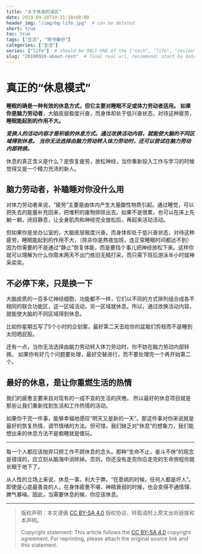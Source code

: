```yaml
---
title: "关于休息的误区"
date: 2019-09-28T19:31:18+08:00
header_img: "/img/bg-life.jpg"  # can be deleted
short: true
toc: true
tags: ["生活", "简书备份"]
categories: ["生活"]
series: ["life"]  # should be ONLY ONE of the ["tech", "life", "review"]
slug: "20190928-about-rest"  # final real url, recommend: start by date, follow lower case words with hyphen splitter. E.g., `20230316-text-title`
---
```


# 真正的“休息模式”

**睡眠的确是一种有效的休息方式，但它主要对睡眠不足或体力劳动者适用。**
**如果你是脑力劳动者**，大脑皮层极度兴奋，而身体却处于低兴奋状态，对待这种疲劳，**睡眠能起到的作用不大。**

***变换人的活动内容才是积极的休息方式。通过改换活动内容，就能使大脑的不同区域得到休息。***
***当你无法选择由脑力劳动转入体力劳动时，还可以尝试在脑力劳动内部转换。***

休息的真正含义是什么？是恢复疲劳，放松神经，当你重新投入工作与学习的时候觉得又是一个精力充沛的新人。

## 脑力劳动者，补瞌睡对你没什么用

对体力劳动者来说，“疲劳”主要是由体内产生大量酸性物质引起。通过睡觉，可以把失去的能量补充回来，把堆积的废物排除出去。如果不是很累，也可以在床上先躺一躺，闭目静息，让全身肌肉和神经完全放松后，再起来活动活动。

但如果你是坐办公室的，大脑皮层极度兴奋，而身体却处于低兴奋状态，对待这种疲劳，睡眠能起到的作用不大，（除非你是熬夜加班，连正常睡眠时间都达不到）因为你需要的不是通过“静止”恢复体能，而是要找个事儿把神经放松下来。这样你就可以理解为什么你周末两天不出门依旧无精打采，而只需下班后游泳半小时就神采奕奕。

## 不必停下来，只是换一下

大脑皮质的一百多亿神经细胞，功能都不一样，它们以不同的方式排列组合成各不相同的联合功能区，这一区域活动，另一区域就休息。所以，通过改换活动内容，就能使大脑的不同区域得到休息。

比如你星期五写了5个小时的企划案，最好第二天去给你的盆栽们剪枝而不是睡到太阳晒屁股。

还有一点，当你无法选择由脑力劳动转入体力劳动时，你不妨在脑力劳动内部转换。
如果你有好几个问题要处理，最好交替进行，而不要处理完一个再开始第二个。

## 最好的休息，是让你重燃生活的热情

我们的疲惫主要来自对现有的一成不变的生活的厌倦。
所以最好的休息项目就是那些让我们重新找到生活和工作热情的活动。

如果你干完一件事，能够幸福地感叹“明天又是新的一天”。那这件事对你来说就是最好的恢复热情，调节情绪的方法。但可惜，我们缺乏对“休息”的想象力，我们能想出来的休息方法不是痴睡就是傻玩。

---

每一个人都应该抛弃只顾工作不顾休息的念头。那种“生命不止，奋斗不休”的观念是错误的，应立刻从脑海中消除掉。否则，你还没有走完你应走完的生命旅程你就长眠于地下了。

从人性的立场上来说，休息一事，利大于弊。“在患病的时候，任何人都是坏人”。即使是心底最善良的人，在身体疲惫不堪、神精衰弱的时候，也会变得不通情理、脾气暴噪。因此，当需要休息的候，你应该休息。


---

> 版权声明：本文遵循 [CC BY-SA 4.0](https://creativecommons.org/licenses/by-sa/4.0/deed.zh) 版权协议，转载请附上原文出处链接和本声明。
>
> Copyright statement: This article follows the [CC BY-SA 4.0](https://creativecommons.org/licenses/by-sa/4.0/deed.en) copyright agreement. For reprinting, please attach the original source link and this statement.
